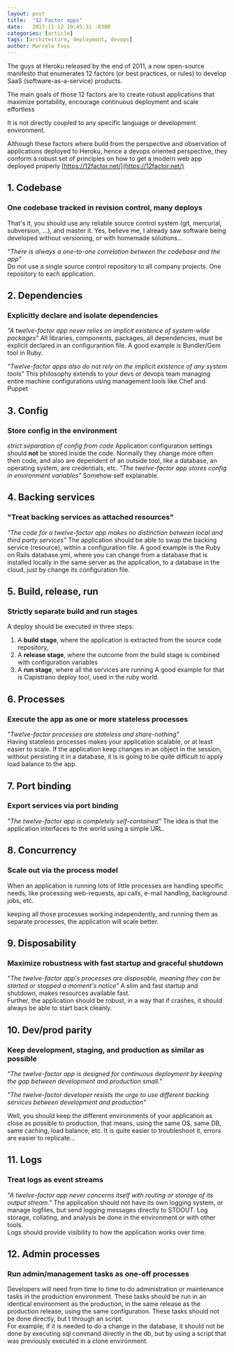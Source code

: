 ```yaml
---
layout: post
title:  "12 Factor apps"
date:   2017-11-12 19:45:31 -0300
categories: [article]
tags: [architecture, deployment, devops]
author: Marcelo Foss
---
```

The guys at Heroku released by the end of 2011, a now open-source manifesto that enumerates 12 factors (or best practices, or rules) to develop SaaS (software-as-a-service) products.

The main goals of those 12 factors are to create robust applications that maximize portability, encourage continuous deployment and scale effortless

It is not directly coupled to any specific language or development environment.

Although these factors where build from the perspective and observation of applications deployed to Heroku, hence a devops oriented perspective, they conform a robust set of principles on how to get a modern web app deployed properly
[https://12factor.net/](https://12factor.net/)

## 1. Codebase
### One codebase tracked in revision control, many deploys
That's it, you should use any reliable source control system (git, mercurial, subversion, ...), and master it. Yes, believe me, I already saw software being developed without versioning, or with homemade solutions...

*"There is always a one-to-one correlation between the codebase and the app"*  
Do not use a single source control repository to all company projects. One repository to each application.

## 2. Dependencies
###  Explicitly declare and isolate dependencies
*"A twelve-factor app never relies on implicit existence of system-wide packages"*
All libraries, components, packages, all dependencies, must be explicit declared in an configurantion file. A good example is Bundler/Gem tool in Ruby.

*"Twelve-factor apps also do not rely on the implicit existence of any system tools"*
This philosophy extends to your devs or devops team managing entire machine configurations using management tools like Chef and Puppet

## 3. Config
### Store config in the environment
*strict separation of config from code*
Application configuration settings should **not** be stored inside the code. Normally they change more often then code, and also are dependent of an outside tool, like a database, an operating system, are credentials, etc.
*"The twelve-factor app stores config in environment variables"*
Somehow self explanable.

## 4. Backing services
### "Treat backing services as attached resources"
*"The code for a twelve-factor app makes no distinction between local and third party services"*
The application should be able to swap the backing service (resource), within a configuration file.
A good example is the Ruby on Rails database.yml, where you can change from a database that is installed locally in the same server as the application, to a database in the cloud, just by change its configuration file.

## 5. Build, release, run
### Strictly separate build and run stages
A deploy should be executed in three steps:
1. A **build stage**, where the application is extracted from the source code repository,
2. A **release stage**, where the outcome from the build stage is combined with configuration variables
3. A **run stage**, where all the services are running
A good example for that is Capistrano deploy tool, used in the ruby world.

## 6. Processes
### Execute the app as one or more stateless processes
*"Twelve-factor processes are stateless and share-nothing"*  
Having stateless processes makes your application scalable, or at least easier to scale. If the application keep changes in an object in the session, without persisting it in a database, it is is going to be quite difficult to apply load balance to the app.

## 7. Port binding
### Export services via port binding
*"The twelve-factor app is completely self-contained"*
The idea is that the application interfaces to the world using a simple URL.

## 8. Concurrency
### Scale out via the process model
When an application is running lots of little processes are handling specific needs, like processing web-requests, api calls, e-mail handling, background jobs, etc.  

keeping all those processes working independently, and running them as separate processes, the application will scale better.

## 9. Disposability
### Maximize robustness with fast startup and graceful shutdown
*"The twelve-factor app's processes are disposable, meaning they can be started or stopped a moment's notice"*
A slim and fast startup and shutdown, makes resources available fast.  
Further, the application should be robust, in a way that if crashes, it should always be able to start back cleanly.

## 10. Dev/prod parity
### Keep development, staging, and production as similar as possible
*"The twelve-factor app is designed for continuous deployment by keeping the gap between development and production small."*  

*"The twelve-factor developer resists the urge to use different backing services between development and production"*

Well, you should keep the different environments of your application as close as possible to production, that means, using the same OS, same DB, same caching, load balance, etc. It is quite easier to troubleshoot it, errors are easier to replicate...

## 11. Logs
### Treat logs as event streams
*"A twelve-factor app never concerns itself with routing or storage of its output stream."*
The application should not have its own logging system, or manage logfiles, but send logging messages directly to STDOUT.
Log storage, collating, and analysis be done in the environment or with other tools.  
Logs should provide visibility to how the application works over time.  

## 12. Admin processes
### Run admin/management tasks as one-off processes
Developers will need from time to time to do administration or maintenance tasks in the production environment.
These tasks should be run in an identical environment as the production, in the same release as the production release, using the same configuration. These tasks should not be done directly, but t through an script.  
For example, if it is needed to do a change in the database, it should not be done by executing sql command directly in the db, but by using a script that was previously executed in a clone environment.
